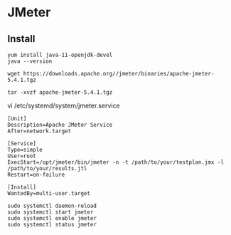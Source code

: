 # JMeter

## Install

```
yum install java-11-openjdk-devel
java --version
```

```
wget https://downloads.apache.org//jmeter/binaries/apache-jmeter-5.4.1.tgz
```

```
tar -xvzf apache-jmeter-5.4.1.tgz
```

vi /etc/systemd/system/jmeter.service
```
[Unit]
Description=Apache JMeter Service
After=network.target

[Service]
Type=simple
User=root
ExecStart=/opt/jmeter/bin/jmeter -n -t /path/to/your/testplan.jmx -l /path/to/your/results.jtl
Restart=on-failure

[Install]
WantedBy=multi-user.target
```

```
sudo systemctl daemon-reload
sudo systemctl start jmeter
sudo systemctl enable jmeter
sudo systemctl status jmeter
```

